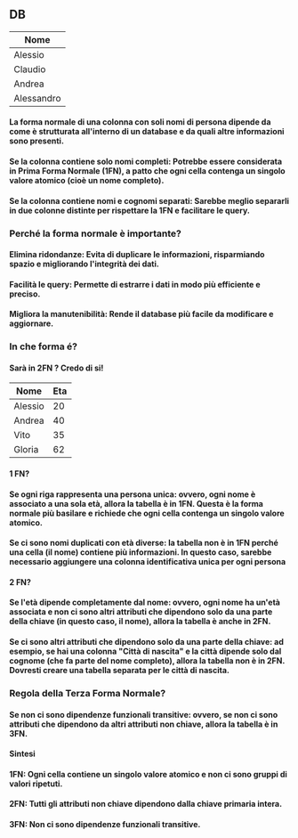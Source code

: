 ## DB

|Nome |
|------------ |
|Alessio |
|Claudio |
|Andrea |
|Alessandro |

#### La forma normale di una colonna con soli nomi di persona dipende da come è strutturata all'interno di un database e da quali altre informazioni sono presenti.

#### Se la colonna contiene solo nomi completi: Potrebbe essere considerata in Prima Forma Normale (1FN), a patto che ogni cella contenga un singolo valore atomico (cioè un nome completo).

#### Se la colonna contiene nomi e cognomi separati: Sarebbe meglio separarli in due colonne distinte per rispettare la 1FN e facilitare le query.

### Perché la forma normale è importante?

#### Elimina ridondanze: Evita di duplicare le informazioni, risparmiando spazio e migliorando l'integrità dei dati.

#### Facilità le query: Permette di estrarre i dati in modo più efficiente e preciso.

#### Migliora la manutenibilità: Rende il database più facile da modificare e aggiornare.

### In che forma é?
#### Sarà in 2FN ? Credo di si!

|Nome |Eta |
|------------ |------------ |
|Alessio |20 |
|Andrea |40 |
|Vito |35 |
|Gloria |62 |

#### 1 FN?
#### Se ogni riga rappresenta una persona unica: ovvero, ogni nome è associato a una sola età, allora la tabella è in 1FN. Questa è la forma normale più basilare e richiede che ogni cella contenga un singolo valore atomico.

#### Se ci sono nomi duplicati con età diverse: la tabella non è in 1FN perché una cella (il nome) contiene più informazioni. In questo caso, sarebbe necessario aggiungere una colonna identificativa unica per ogni persona

#### 2 FN?

#### Se l'età dipende completamente dal nome: ovvero, ogni nome ha un'età associata e non ci sono altri attributi che dipendono solo da una parte della chiave (in questo caso, il nome), allora la tabella è anche in 2FN.

#### Se ci sono altri attributi che dipendono solo da una parte della chiave: ad esempio, se hai una colonna "Città di nascita" e la città dipende solo dal cognome (che fa parte del nome completo), allora la tabella non è in 2FN. Dovresti creare una tabella separata per le città di nascita.

### Regola della Terza Forma Normale?
#### Se non ci sono dipendenze funzionali transitive: ovvero, se non ci sono attributi che dipendono da altri attributi non chiave, allora la tabella è in 3FN.

#### Sintesi
#### 1FN: Ogni cella contiene un singolo valore atomico e non ci sono gruppi di valori ripetuti.
#### 2FN: Tutti gli attributi non chiave dipendono dalla chiave primaria intera.
#### 3FN: Non ci sono dipendenze funzionali transitive.